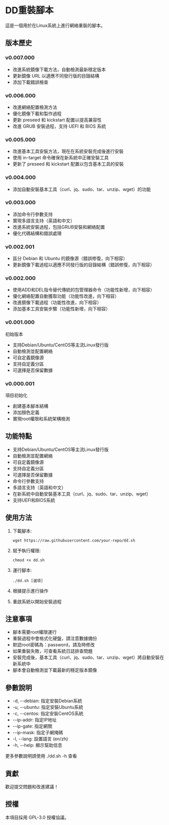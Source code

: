 # DD重裝腳本

這是一個用於在Linux系統上進行網絡重裝的腳本。

## 版本歷史

### v0.007.000
- 改進系統鏡像下載方法，自動檢測最新穩定版本
- 更新鏡像 URL 以適應不同發行版的目錄結構
- 添加下載錯誤檢查

### v0.006.000
- 改進網絡配置檢測方法
- 優化鏡像下載和製作過程
- 更新 preseed 和 kickstart 配置以提高兼容性
- 改進 GRUB 安裝過程，支持 UEFI 和 BIOS 系統

### v0.005.000
- 改進基本工具安裝方法，現在在系統安裝完成後進行安裝
- 使用 in-target 命令確保在新系統中正確安裝工具
- 更新了 preseed 和 kickstart 配置以包含基本工具的安裝

### v0.004.000
- 添加自動安裝基本工具（curl、jq、sudo、tar、unzip、wget）的功能

### v0.003.000
- 添加命令行參數支持
- 實現多語言支持（英語和中文）
- 改進系統安裝過程，包括GRUB安裝和網絡配置
- 優化代碼結構和錯誤處理

### v0.002.001
- 區分 Debian 和 Ubuntu 的鏡像源（錯誤修復，向下相容）
- 更新鏡像下載過程以適應不同發行版的目錄結構（錯誤修復，向下相容）

### v0.002.000
- 使用ADD和DEL指令替代傳統的包管理器命令（功能性新增，向下相容）
- 優化網絡配置自動獲取功能（功能性改進，向下相容）
- 改進鏡像下載過程（功能性改進，向下相容）
- 添加基本工具安裝步驟（功能性新增，向下相容）

### v0.001.000
初始版本
- 支持Debian/Ubuntu/CentOS等主流Linux發行版
- 自動檢測並配置網絡
- 可自定義鏡像源
- 支持自定義分區
- 可選擇是否保留數據

### v0.000.001
項目初始化
- 創建基本腳本結構
- 添加顏色定義
- 實現root權限和系統架構檢測

## 功能特點

- 支持Debian/Ubuntu/CentOS等主流Linux發行版
- 自動檢測並配置網絡
- 可自定義鏡像源
- 支持自定義分區
- 可選擇是否保留數據
- 命令行參數支持
- 多語言支持（英語和中文）
- 在新系統中自動安裝基本工具（curl、jq、sudo、tar、unzip、wget）
- 支持UEFI和BIOS系統

## 使用方法

1. 下載腳本:
   ```
   wget https://raw.githubusercontent.com/your-repo/dd.sh
   ```

2. 賦予執行權限:
   ```
   chmod +x dd.sh
   ```

3. 運行腳本:
   ```
   ./dd.sh [選項]
   ```

4. 根據提示進行操作

5. 重啟系統以開始安裝過程

## 注意事項

- 腳本需要root權限運行
- 重裝過程中會格式化硬盤，請注意數據備份
- 默認root密碼為：password，請及時修改
- 如果重裝失敗，可查看系統日誌排查問題
- 安裝完成後，基本工具（curl、jq、sudo、tar、unzip、wget）將自動安裝在新系統中
- 腳本會自動檢測並下載最新的穩定版本鏡像

## 參數說明

- -d, --debian: 指定安裝Debian系統
- -u, --ubuntu: 指定安裝Ubuntu系統  
- -c, --centos: 指定安裝CentOS系統
- --ip-addr: 指定IP地址
- --ip-gate: 指定網關
- --ip-mask: 指定子網掩碼
- -l, --lang: 設置語言 (en/zh)
- -h, --help: 顯示幫助信息

更多參數說明請使用 ./dd.sh -h 查看

## 貢獻

歡迎提交問題和改進建議！

## 授權

本項目採用 GPL-3.0 授權協議。